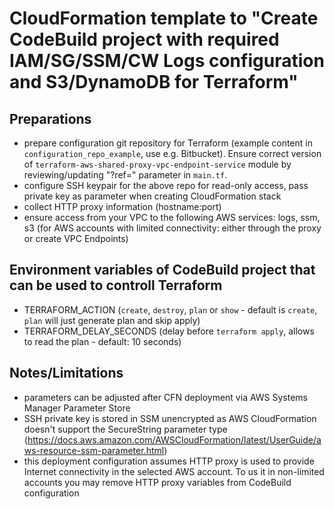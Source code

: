 # CloudFormation template to "Create CodeBuild project with required IAM/SG/SSM/CW Logs configuration and S3/DynamoDB for Terraform"

## Preparations
* prepare configuration git repository for Terraform (example content in `configuration_repo_example`, use e.g. Bitbucket). 
  Ensure correct version of `terraform-aws-shared-proxy-vpc-endpoint-service` module by reviewing/updating "?ref=" parameter in `main.tf`.
* configure SSH keypair for the above repo for read-only access, pass private key as parameter when creating CloudFormation stack
* collect HTTP proxy information (hostname:port)
* ensure access from your VPC to the following AWS services: logs, ssm, s3 (for AWS accounts with limited connectivity: either through the proxy or create VPC Endpoints)

## Environment variables of CodeBuild project that can be used to controll Terraform
* TERRAFORM_ACTION (`create`, `destroy`, `plan` or `show` - default is `create`, `plan` will just generate plan and skip apply)
* TERRAFORM_DELAY_SECONDS (delay before `terraform apply`, allows to read the plan - default: 10 seconds)

## Notes/Limitations
* parameters can be adjusted after CFN deployment via AWS Systems Manager Parameter Store
* SSH private key is stored in SSM unencrypted as AWS CloudFormation doesn't support the SecureString parameter type (https://docs.aws.amazon.com/AWSCloudFormation/latest/UserGuide/aws-resource-ssm-parameter.html)
* this deployment configuration assumes HTTP proxy is used to provide Internet connectivity in the selected AWS account. To us it in non-limited accounts
  you may remove HTTP proxy variables from CodeBuild configuration
